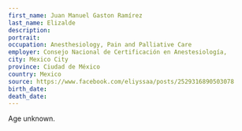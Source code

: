 ```yaml
---
first_name: Juan Manuel Gaston Ramírez
last_name: Elizalde
description: 
portrait: 
occupation: Anesthesiology, Pain and Palliative Care
employer: Consejo Nacional de Certificación en Anestesiología, 
city: Mexico City
province: Ciudad de México
country: Mexico
source: https://www.facebook.com/eliyssaa/posts/2529316890503078
birth_date: 
death_date: 
---
```


Age unknown.